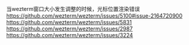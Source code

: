 当wezterm窗口大小发生调整的时候，光标位置渲染错误
https://github.com/wezterm/wezterm/issues/5100#issue-2164720900
https://github.com/wezterm/wezterm/issues/5831
https://github.com/wezterm/wezterm/issues/2987
https://github.com/wezterm/wezterm/issues/3224